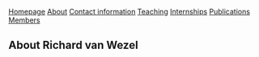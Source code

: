 

[Homepage](https://van-wezel.github.io/personalsite/)  [About](https://van-wezel.github.io/personalsite/about.html)  [Contact information](https://van-wezel.github.io/personalsite/contact.html)  [Teaching](https://van-wezel.github.io/personalsite/teaching.html)  [Internships](https://van-wezel.github.io/personalsite/internships.html)  [Publications](https://van-wezel.github.io/personalsite/publications.html)  [Members](https://van-wezel.github.io/personalsite/Members.html) 


## About Richard van Wezel





